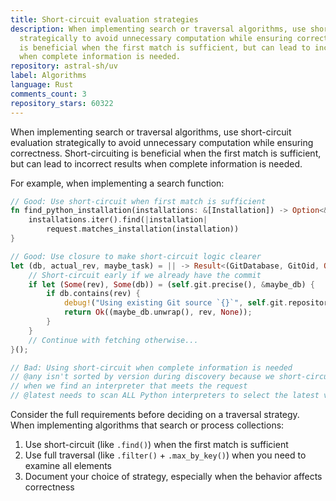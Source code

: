 ```yaml
---
title: Short-circuit evaluation strategies
description: When implementing search or traversal algorithms, use short-circuit evaluation
  strategically to avoid unnecessary computation while ensuring correctness. Short-circuiting
  is beneficial when the first match is sufficient, but can lead to incorrect results
  when complete information is needed.
repository: astral-sh/uv
label: Algorithms
language: Rust
comments_count: 3
repository_stars: 60322
---
```


When implementing search or traversal algorithms, use short-circuit evaluation strategically to avoid unnecessary computation while ensuring correctness. Short-circuiting is beneficial when the first match is sufficient, but can lead to incorrect results when complete information is needed.

For example, when implementing a search function:

```rust
// Good: Use short-circuit when first match is sufficient
fn find_python_installation(installations: &[Installation]) -> Option<&Installation> {
    installations.iter().find(|installation| 
        request.matches_installation(installation))
}

// Good: Use closure to make short-circuit logic clearer
let (db, actual_rev, maybe_task) = || -> Result<(GitDatabase, GitOid, Option<usize>)> {
    // Short-circuit early if we already have the commit
    if let (Some(rev), Some(db)) = (self.git.precise(), &maybe_db) {
        if db.contains(rev) {
            debug!("Using existing Git source `{}`", self.git.repository());
            return Ok((maybe_db.unwrap(), rev, None));
        }
    }
    // Continue with fetching otherwise...
}();

// Bad: Using short-circuit when complete information is needed
// @any isn't sorted by version during discovery because we short-circuit
// when we find an interpreter that meets the request
// @latest needs to scan ALL Python interpreters to select the latest version
```

Consider the full requirements before deciding on a traversal strategy. When implementing algorithms that search or process collections:
1. Use short-circuit (like `.find()`) when the first match is sufficient
2. Use full traversal (like `.filter()` + `.max_by_key()`) when you need to examine all elements
3. Document your choice of strategy, especially when the behavior affects correctness